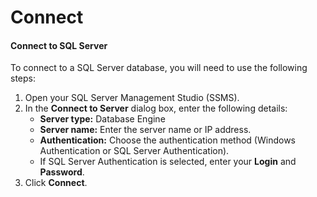 # Connect

#### Connect to SQL Server

To connect to a SQL Server database, you will need to use the following steps:

1. Open your SQL Server Management Studio (SSMS).
2. In the **Connect to Server** dialog box, enter the following details:
   * **Server type:** Database Engine
   * **Server name:** Enter the server name or IP address.
   * **Authentication:** Choose the authentication method (Windows Authentication or SQL Server Authentication).
   * If SQL Server Authentication is selected, enter your **Login** and **Password**.
3. Click **Connect**.
